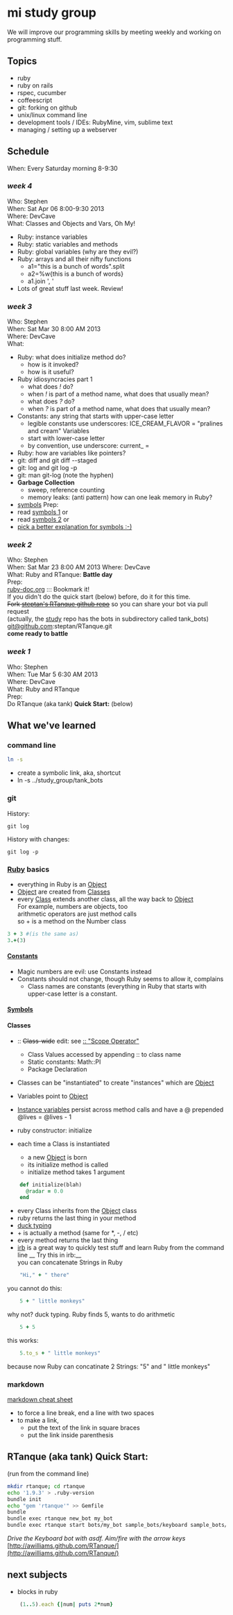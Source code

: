# mi study group

We will improve our programming skills by meeting weekly and working on programming stuff.

## Topics
- ruby
- ruby on rails
- rspec, cucumber
- coffeescript
- git: forking on github
- unix/linux command line
- development tools / IDEs: RubyMine, vim, sublime text
- managing / setting up a webserver

## Schedule
When:   Every Saturday morning 8-9:30
### *week 4*
Who: Stephen  
When: Sat Apr 06 8:00-9:30 2013  
Where: DevCave  
What:  Classes and Objects and Vars, Oh My!
-   Ruby: instance variables 
-   Ruby: static variables and methods
-   Ruby: global variables (why are they evil?)
-   Ruby: arrays and all their nifty functions
    -   a1="this is a bunch of words".split
    -   a2=%w{this is a bunch of words}
    -   a1.join ', '
-   Lots of great stuff last week. Review!

### *week 3*
Who: Stephen  
When: Sat Mar 30 8:00 AM 2013  
Where: DevCave  
What:  
-   Ruby: what does initialize method do?
    - how is it invoked?
    - how is it useful?
-   Ruby idiosyncracies part 1
    -   what does _!_ do?
    -   when _!_ is part of a method name, what does that usually mean?
    -   what does _?_ do?
    -   when _?_ is part of a method name, what does that usually mean?
-   Constants: any string that starts with upper-case letter
    -   legible constants use underscores: ICE_CREAM_FLAVOR = "pralines and cream"
    Variables
    -   start with lower-case letter
    -   by convention, use underscore: current_ = 
-   Ruby: how are variables like pointers?
-   git: diff and git diff --staged
-   git: log and git log -p
-   git: man git-log (note the hyphen)
-   __Garbage Collection__
    - sweep, reference counting
    - memory leaks: (anti pattern) how can one leak memory in Ruby?
-   [symbols](http://rubylearning.com/satishtalim/ruby_symbols.html)
Prep:  
-   read [symbols 1](http://rubylearning.com/satishtalim/ruby_symbols.html)
or  
-   read [symbols 2](http://www.troubleshooters.com/codecorn/ruby/symbols.htm)
or  
-   [pick a better explanation for symbols :-)](https://encrypted.google.com/search?hl=en&q=symbols%20in%20ruby)


### *week 2*
Who: Stephen  
When:  Sat Mar 23 8:00 AM 2013
Where: DevCave  
What:  Ruby and RTanque: __Battle day__  
Prep:  
[ruby-doc.org](http://www.ruby-doc.org/core-2.0/) ::: Bookmark it!   
If you didn't do the quick start (below) before, do it for this time.  
~~Fork [steptan's RTanque github repo](https://github.com/steptan/RTanque)~~ so you can share your bot via pull request  
(actually, the [study](https://github.com/steptan/study) repo has the bots in subdirectory called tank\_bots)  
git@github.com:steptan/RTanque.git  
__come ready to battle__  

### *week 1*
Who: Stephen  
When: Tue Mar 5 6:30 AM 2013  
Where: DevCave  
What: Ruby and RTanque  
Prep:   
Do RTanque (aka tank) **Quick Start:** (below)  

  
## What we've learned
### command line
```bash
ln -s
```
*   create a symbolic link, aka, shortcut
*   ln -s ../study_group/tank_bots

### git
History:  
```git
git log  
```
History with changes:  
```git
git log -p  
```

### [Ruby](http://www.rubyist.net/~slagell/ruby/index.html) basics
* everything in Ruby is an [Object](http://www.ruby-doc.org/core-2.0/Object.html)
* [Object](http://www.ruby-doc.org/core-2.0/Object.html) are created from [Classes](http://www.rubyist.net/~slagell/ruby/classes.html)
* every [Class](http://www.rubyist.net/~slagell/ruby/classes.html) extends another class, all the way back to [Object](http://www.ruby-doc.org/core-2.0/Object.html)  
For example, numbers are objects, too  
arithmetic operators are just method calls  
so + is a method on the Number class  
```ruby
3 + 3 #(is the same as) 
3.+(3)  
```

#### [Constants](http://www.rubyist.net/~slagell/ruby/constants.html)
*   Magic numbers are evil: use Constants instead
*   Constants should not change, though Ruby seems to allow it, complains
    * Class names are constants (everything in Ruby that starts with upper-case letter is a constant.

#### [Symbols](http://rubylearning.com/satishtalim/ruby_symbols.html)
#### Classes
* :: ~~Class-wide~~ edit: see [:: "Scope Operator"](http://en.wikibooks.org/wiki/Ruby_by_examples#::_.28Scope_Operator.29)
    * Class Values accessed by appending :: to class name
    * Static constants: Math::PI
    * Package Declaration

* Classes can be "instantiated" to create "instances" which are [Object](http://www.ruby-doc.org/core-2.0/Object.html)
* Variables point to [Object](http://www.ruby-doc.org/core-2.0/Object.html)
* [Instance variables](http://www.rubyist.net/~slagell/ruby/instancevars.html) persist across method calls and have a @ prepended
    @lives = @lives - 1
* ruby constructor: initialize
* each time a Class is instantiated
  - a new [Object](http://www.ruby-doc.org/core-2.0/Object.html) is born
  - its initialize method is called
  - initialize method takes 1 argument 
```ruby
    def initialize(blah)
      @radar = 0.0
    end
```
* every Class inherits from the [Object](http://www.ruby-doc.org/core-2.0/Object.html) class
* ruby returns the last thing in your method
* [duck typing](http://rubylearning.com/satishtalim/duck_typing.html)
* \+ is actually a method (same for \*, -, / etc)
* every method returns the last thing
* [irb](http://www.ruby-doc.org/docs/ProgrammingRuby/html/irb.html) is a great way to quickly test stuff and learn Ruby from the command line
__ Try this in irb:__  
you can concatenate Strings in Ruby   
```ruby
    "Hi," + " there"
```  
you cannot do this:  
```ruby
    5 + " little monkeys"
```  
why not? duck typing. Ruby finds 5, wants to do arithmetic  
```ruby
    5 + 5
```  
this works:
```ruby
    5.to_s + " little monkeys"
```  

because now Ruby can concatinate 2 Strings: "5" and " little monkeys"  


### markdown
[markdown cheat sheet](http://support.mashery.com/docs/customizing_your_portal/Markdown_Cheat_Sheet)
- to force a line break, end a line with two spaces  
- to make a link, 
    - put the text of the link in square braces  
    - put the link inside parenthesis




## RTanque (aka tank) **Quick Start:**
(run from the command line)  
```bash
mkdir rtanque; cd rtanque  
echo '1.9.3' > .ruby-version  
bundle init  
echo "gem 'rtanque'" >> Gemfile  
bundle  
bundle exec rtanque new_bot my_bot  
bundle exec rtanque start bots/my_bot sample_bots/keyboard sample_bots/camper:x2  
```
*Drive the Keyboard bot with asdf. Aim/fire with the arrow keys*  
[http://awilliams.github.com/RTanque/](http://awilliams.github.com/RTanque/)


## next subjects
-   blocks in ruby
  
  
```ruby  
    (1..5).each {|num| puts 2*num}  
```  
